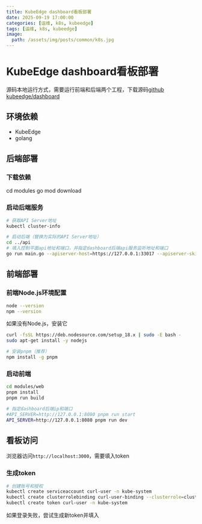 ```yaml
---
title: KubeEdge dashboard看板部署
date: 2025-09-19 17:00:00
categories: [运维, k8s, kubeedge]
tags: [运维, k8s, kubeedge]
image:
  path: /assets/img/posts/common/k8s.jpg
---
```


# KubeEdge dashboard看板部署
源码本地运行方式，需要运行前端和后端两个工程，下载源码[github kubeedge/dashboard](https://github.com/kubeedge/dashboard)

## 环境依赖
- KubeEdge
- golang

## 后端部署
### 下载依赖
cd modules
go mod download

### 启动后端服务
```sh
# 获取API Server地址
kubectl cluster-info

# 启动后端（替换为实际的API Server地址）
cd ../api
# 填入控制平面api地址和端口，并指定dashboard后端api服务监听地址和端口
go run main.go --apiserver-host=https://127.0.0.1:33017 --apiserver-skip-tls-verify=true --insecure-bind-address=0.0.0.0 --insecure-port=8080
```

## 前端部署
### 前端Node.js环境配置
```sh
node --version
npm --version
```
如果没有Node.js，安装它
```sh
curl -fsSL https://deb.nodesource.com/setup_18.x | sudo -E bash -
sudo apt-get install -y nodejs

# 安装pnpm（推荐）
npm install -g pnpm
```

### 启动前端
```sh
cd modules/web
pnpm install
pnpm run build

# 指定dashboard后端ip和端口
#API_SERVER=http://127.0.0.1:8080 pnpm run start
API_SERVER=http://127.0.0.1:8080 pnpm run dev
```

## 看板访问
浏览器访问`http://localhost:3000`，需要填入token

### 生成token
```sh
# 创建账号和授权
kubectl create serviceaccount curl-user -n kube-system
kubectl create clusterrolebinding curl-user-binding --clusterrole=cluster-admin --serviceaccount=kube-system:curl-user -n kube-system
kubectl create token curl-user -n kube-system
```
如果登录失败，尝试生成新token并填入